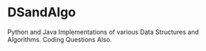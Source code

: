 # DSandAlgo
Python and Java Implementations of various Data Structures and Algorithms. Coding Questions Also.

